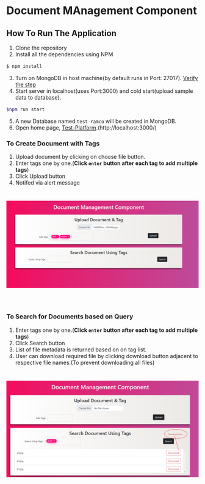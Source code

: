 # Document MAnagement Component 

## How To Run The Application

1. Clone the repository
2. Install all the dependencies using NPM
```bash
$ npm install 
```
3. Turn on MongoDB in host machine(by default runs in Port: 27017). [Verify the step](https://zellwk.com/blog/local-mongodb/)
4. Start server in localhost(uses Port:3000) and cold start(upload sample data to database).
```bash
$npm run start
```
5. A new Database named `test-ramco` will be created in MongoDB. 
6. Open home page, [Test-Platform](http://localhost:3000/).(http://localhost:3000/)

### To Create Document with Tags

1. Upload document by clicking on choose file button.
2. Enter tags one by one.(**Click `enter` button after each tag to add multiple tags**)
3. Click Upload button
4. Notifed via alert message

<h1 align="center">
<img src="utils/asset/Upload.png" alt="Upload" width="700">
</h1>
<br>

### To Search for Documents based on Query

1. Enter tags one by one.(**Click `enter` button after each tag to add multiple tags**)
2. Click Search button
3. List of file metadata is returned based on on tag list.
4. User can download required file by clicking download button adjacent to respective file names.(To prevent downloading all files)

<h1 align="center">
<img src="utils/asset/download.png" alt="Download" width="700">
</h1>
<br>
